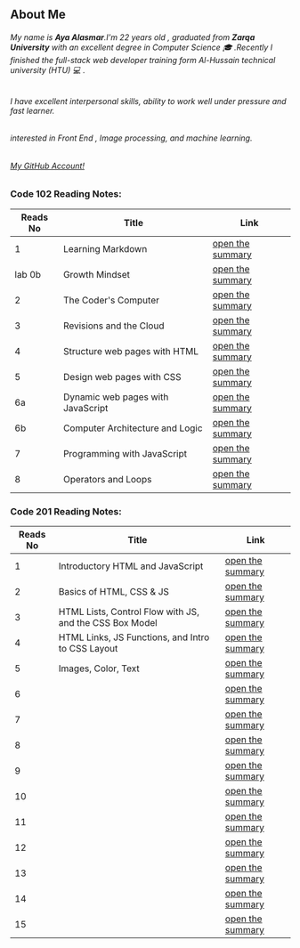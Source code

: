## About Me 
###### My name is ***Aya Alasmar***.I'm 22 years old , graduated from **Zarqa University** with an excellent degree in Computer Science :mortar_board: .Recently I finished the full-stack web developer training form Al-Hussain technical university (HTU) :computer: .
###### I have excellent interpersonal skills, ability to work well under pressure and fast learner.
###### interested in Front End , Image processing, and machine learning.


###### [My GitHub Account!](https://github.com/aya-alasmar)

### Code 102 Reading Notes:

Reads No | Title  | Link
-------|-------------|---------
1 | Learning Markdown | [open the summary](https://aya-alasmar.github.io/reading-notes/LearningMarkdown)
lab 0b | Growth Mindset | [open the summary](https://aya-alasmar.github.io/reading-notes/mindset)
2 | The Coder's Computer |[open the summary](https://aya-alasmar.github.io/reading-notes/read2)
3 | Revisions and the Cloud |[open the summary](https://aya-alasmar.github.io/reading-notes/read3)
4 | Structure web pages with HTML|[open the summary](https://aya-alasmar.github.io/reading-notes/read4)
5 | Design web pages with CSS |[open the summary](https://aya-alasmar.github.io/reading-notes/read5)
6a | Dynamic web pages with JavaScript | [open the summary](https://aya-alasmar.github.io/reading-notes/read6a)
6b | Computer Architecture and Logic | [open the summary](https://aya-alasmar.github.io/reading-notes/read6b)
7 | Programming with JavaScript | [open the summary](https://aya-alasmar.github.io/reading-notes/read7)
8 | Operators and Loops | [open the summary](https://aya-alasmar.github.io/reading-notes/read8)


### Code 201 Reading Notes:

Reads No | Title  | Link
-------|-------------|---------
1 |Introductory HTML and JavaScript | [open the summary](https://aya-alasmar.github.io/reading-notes/class-01)
2 | Basics of HTML, CSS & JS |[open the summary](https://aya-alasmar.github.io/reading-notes/class-02)
3 |HTML Lists, Control Flow with JS, and the CSS Box Model|[open the summary](https://aya-alasmar.github.io/reading-notes/class-03)
4 |HTML Links, JS Functions, and Intro to CSS Layout|[open the summary](https://aya-alasmar.github.io/reading-notes/class-04)
5 | Images, Color, Text|[open the summary](https://aya-alasmar.github.io/reading-notes/class-05)
6 |  | [open the summary](https://aya-alasmar.github.io/reading-notes/)
7 |   | [open the summary](https://aya-alasmar.github.io/reading-notes/)
8 |   | [open the summary](https://aya-alasmar.github.io/reading-notes/)
9 |  | [open the summary](https://aya-alasmar.github.io/reading-notes/)
10 |   | [open the summary](https://aya-alasmar.github.io/reading-notes/)
11 |   | [open the summary](https://aya-alasmar.github.io/reading-notes/)
12 |   | [open the summary](https://aya-alasmar.github.io/reading-notes/)
13 |   | [open the summary](https://aya-alasmar.github.io/reading-notes/)
14 |   | [open the summary](https://aya-alasmar.github.io/reading-notes/)
15 |   | [open the summary](https://aya-alasmar.github.io/reading-notes/)